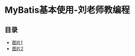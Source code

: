 # MyBatis基本使用-刘老师教编程

## 目录

* [图片1](/study/Java后端\06-中间件\assets\MyBatis基本使用-刘老师教编程\图片1)
* [图片2](/study/Java后端\06-中间件\assets\MyBatis基本使用-刘老师教编程\图片2)
